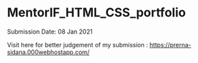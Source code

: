 # MentorIF_HTML_CSS_portfolio
 Submission Date: 08 Jan 2021 
 
Visit here for better judgement of my submission : https://prerna-sidana.000webhostapp.com/
